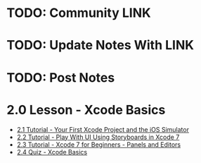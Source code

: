 # TODO: Community LINK #
# TODO: Update Notes With LINK #
# TODO: Post Notes  
  
# 2.0 Lesson - Xcode Basics #

* [2.1 Tutorial - Your First Xcode Project and the iOS Simulator](http://courses.supereasyapps.com/courses/chapter-1-make-your-first-iphone-app/lectures/494918)
* [2.2 Tutorial - Play With UI Using Storyboards in Xcode 7](http://courses.supereasyapps.com/courses/chapter-1-make-your-first-iphone-app/lectures/494921)
* [2.3 Tutorial - Xcode 7 for Beginners - Panels and Editors](http://courses.supereasyapps.com/courses/chapter-1-make-your-first-iphone-app/lectures/494919)
* [2.4 Quiz - Xcode Basics](http://courses.supereasyapps.com/courses/chapter-1-make-your-first-iphone-app/lectures/785270)

